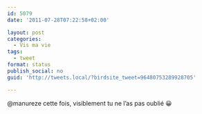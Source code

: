 ```yaml
---
id: 5079
date: '2011-07-28T07:22:58+02:00'

layout: post
categories:
  - Vis ma vie
tags:
  - tweet
format: status
publish_social: no
guid: 'http://tweets.local/?birdsite_tweet=96480753289928705'

---
```


@manureze cette fois, visiblement tu ne l’as pas oublié 😀